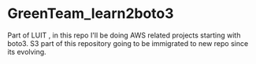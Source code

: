 # GreenTeam_learn2boto3
Part of LUIT , in this repo I'll be doing AWS related projects starting with boto3.
S3 part of this repository going to be immigrated to new repo since its evolving.

